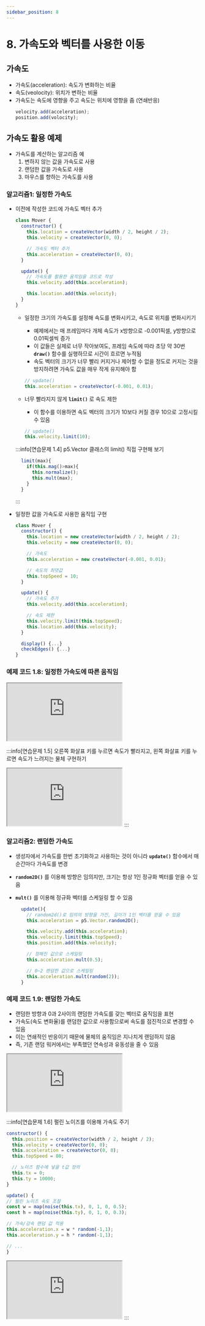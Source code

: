 ```yaml
---
sidebar_position: 8
---
```


# 8. 가속도와 벡터를 사용한 이동

## 가속도

- 가속도(acceleration): 속도가 변화하는 비율
- 속도(veolocity): 위치가 변하는 비율
- 가속도는 속도에 영향을 주고 속도는 위치에 영향을 줌 (연쇄반응)
  ```js
  velocity.add(acceleration);
  position.add(volocity);
  ```

## 가속도 활용 예제

- 가속도를 계산하는 알고리즘 예
  1. 변하지 않는 값을 가속도로 사용
  2. 랜덤한 값을 가속도로 사용
  3. 마우스를 향하는 가속도를 사용

### 알고리즘1: 일정한 가속도

- 이전에 작성한 코드에 가속도 벡터 추가

  ```js
  class Mover {
    constructor() {
      this.location = createVector(width / 2, height / 2);
      this.velocity = createVector(0, 0);

      // 가속도 벡터 추가
      this.acceleration = createVector(0, 0);
    }

    update() {
      // 가속도를 활용한 움직임을 코드로 작성
      this.velocity.add(this.acceleration);

      this.location.add(this.velocity);
    }
  }
  ```

  - 일정한 크기의 가속도를 설정해 속도를 변화시키고, 속도로 위치를 변화시키기

    - 예제에서는 매 프레임마다 개체 속도가 x방향으로 -0.001픽셀, y방향으로 0.01픽셀씩 증가
    - 이 값들은 실제로 너무 작아보여도, 프레임 속도에 따라 초당 약 30번 **`draw()`** 함수를 실행하므로 시간이 흐르면 누적됨
    - 속도 벡터의 크기가 너무 빨리 커지거나 제어할 수 없을 정도로 커지는 것을 방지하려면 가속도 값을 매우 작게 유지해야 함

    ```js
    // update()
    this.acceleration = createVector(-0.001, 0.01);
    ```

  - 너무 빨라지지 않게 **`limit()`** 로 속도 제한
    - 이 함수를 이용하면 속도 벡터의 크기가 10보다 커질 경우 10으로 고정시킬 수 있음
    ```js
    // update()
    this.velocity.limit(10);
    ```

  :::info[연습문제 1.4]
  p5.Vector 클래스의 limit() 직접 구현해 보기

  ```js
    limit(max){
      if(this.mag()>max){
        this.normalize();
        this.mult(max);
      }
    }
  ```

  :::

- 일정한 값을 가속도로 사용한 움직임 구현

  ```js
  class Mover {
    constructor() {
      this.location = new createVector(width / 2, height / 2);
      this.velocity = new createVector(0, 0);

      // 가속도
      this.acceleration = new createVector(-0.001, 0.01);

      // 속도의 최댓값
      this.topSpeed = 10;
    }

    update() {
      // 가속도 추가
      this.velocity.add(this.acceleration);

      // 속도 제한
      this.velocity.limit(this.topSpeed);
      this.location.add(this.velocity);
    }

    display() {...}
    checkEdges() {...}
  }
  ```

### 예제 코드 1.8: 일정한 가속도에 따른 움직임

  <iframe class="editor" src="https://editor.p5js.org/urbanscratcher/full/laC1llS2Q"></iframe>

:::info[연습문제 1.5]
오른쪽 화살표 키를 누르면 속도가 빨라지고, 왼쪽 화살표 키를 누르면 속도가 느려지는 물체 구현하기

<iframe class="editor" src="https://editor.p5js.org/urbanscratcher/full/sSJrZJATf"></iframe>
:::

### 알고리즘2: 랜덤한 가속도

- 생성자에서 가속도를 한번 초기화하고 사용하는 것이 아니라 **`update()`** 함수에서 매 순간마다 가속도를 변경
- **`random2D()`** 를 이용해 방향은 임의지만, 크기는 항상 1인 정규화 벡터를 얻을 수 있음
- **`mult()`** 를 이용해 정규화 벡터를 스케일링 할 수 있음

  ```js
    update(){
      // random2d()로 임의의 방향을 가진, 길이가 1인 벡터를 얻을 수 있음
      this.acceleration = p5.Vector.random2D();

      this.velocity.add(this.acceleration);
      this.velocity.limit(this.topSpeed);
      this.position.add(this.velocity);

      // 정해진 값으로 스케일링
      this.acceleration.mult(0.5);

      // 0~2 랜덤한 값으로 스케일링
      this.acceleration.mult(random(2));
    }
  ```

### 예제 코드 1.9: 랜덤한 가속도

- 랜덤한 방향과 0과 2사이의 랜덤한 가속도를 갖는 벡터로 움직임을 표현
- 가속도(속도 변화율)를 랜덤한 값으로 사용함으로써 속도를 점진적으로 변경할 수 있음
- 이는 연쇄적인 반응이기 때문에 물체의 움직임은 지나치게 랜덤하지 않음
- 즉, 기존 랜덤 워커에서는 부족했던 연속성과 유동성을 줄 수 있음
<iframe class="editor" src="https://editor.p5js.org/urbanscratcher/full/GIcejwmmV"></iframe>

:::info[연습문제 1.6]
펄린 노이즈를 이용해 가속도 주기

```js
constructor() {
  this.position = createVector(width / 2, height / 2);
  this.velocity = createVector(0, 0);
  this.acceleration = createVector(0, 0);
  this.topSpeed = 80;

  // 노이즈 함수에 넣을 t값 정의
  this.tx = 0;
  this.ty = 10000;
}

update() {
// 펄린 노이즈 속도 조절
const w = map(noise(this.tx), 0, 1, 0, 0.5);
const h = map(noise(this.ty), 0, 1, 0, 0.3);

// 가속/감속 랜덤 값 적용
this.acceleration.x = w * random(-1,1);
this.acceleration.y = h * random(-1,1);

// ...
}
```

<iframe class="editor" src="https://editor.p5js.org/urbanscratcher/full/Wo-OO0yMB"></iframe>
:::
